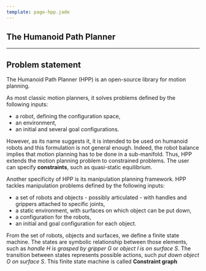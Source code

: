 ```yaml
---
template: page-hpp.jade
---
```


The Humanoid Path Planner
-------------------------
-------------------------

Problem statement
-------------------------
The Humanoid Path Planner (HPP) is an open-source library for motion planning.

As most classic motion planners, it solves problems defined by the following inputs:
- a robot, defining the configuration space,
- an environment,
- an initial and several goal configurations.

However, as its name suggests it, it is intended to be used on humanoid robots and this formulation is not general enough.
Indeed, the robot balance implies that motion planning has to be done in a sub-manifold.
Thus, HPP extends the motion planning problem to constrained problems. The user can specify __constraints__, such as quasi-static equilibrium.

Another specificity of HPP is its manipulation planning framework.
HPP tackles manipulation problems defined by the following inputs:
- a set of robots and objects - possibly articulated - with handles and grippers attached to specific joints,
- a static environment, with surfaces on which object can be put down,
- a configuration for the robots,
- an initial and goal configuration for each object.

From the set of robots, objects and surfaces, we define a finite state machine.
The states are symbolic relationship between those elements, such as *handle H is grasped by gripper G* or *object I is on surface S*.
The transition between states represents possible actions, such *put down object O on surface S*.
This finite state machine is called **Constraint graph**
